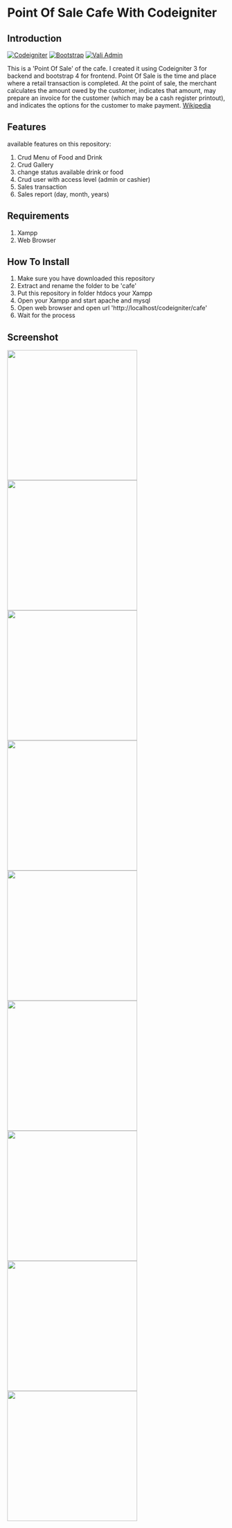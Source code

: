 # Point Of Sale Cafe With Codeigniter

## Introduction

[![Codeigniter](https://img.shields.io/badge/Codeigniter-3.0-red.svg)](https://www.codeigniter.com/)
[![Bootstrap](https://img.shields.io/badge/Bootstrap-4.0-green.svg)](https://getbootstrap.com/docs/4.0/getting-started/introduction/)
[![Vali Admin](https://img.shields.io/badge/%20-Vali%20Admin-blue.svg)](https://github.com/pratikborsadiya/vali-admin)

This is a 'Point Of Sale' of the cafe. I created it using Codeigniter 3 for backend and bootstrap 4 for frontend. 
Point Of Sale is  the time and place where a retail transaction is completed. At the point of sale, the merchant calculates the amount owed by the customer, indicates that amount, may prepare an invoice for the customer (which may be a cash register printout), and indicates the options for the customer to make payment. [Wikipedia](https://en.wikipedia.org/wiki/Point_of_sale)

## Features
available features on this repository:
1. Crud Menu of Food and Drink 
2. Crud Gallery
3. change status available drink or food
4. Crud user with access level (admin or cashier)
5. Sales transaction
6. Sales report (day, month, years)

## Requirements
1. Xampp
2. Web Browser

## How To Install
1. Make sure you have downloaded this repository
2. Extract and rename the folder to be 'cafe'
3. Put this repository in folder htdocs your Xampp
4. Open your Xampp and start apache and mysql
5. Open web browser and open url 'http://localhost/codeigniter/cafe'
6. Wait for the process


## Screenshot
<p align='Left'>
  <span>
		<img src='https://github.com/DanyAdhi/POS-Cafe-with-Codeigniter/blob/master/ScreenShot/user11.jpg'  width=300 />
		<img src='https://github.com/DanyAdhi/POS-Cafe-with-Codeigniter/blob/master/ScreenShot/user12.jpg'  width=300 />
		<img src='https://github.com/DanyAdhi/POS-Cafe-with-Codeigniter/blob/master/ScreenShot/user2.jpg'  width=300 />
		<img src='https://github.com/DanyAdhi/POS-Cafe-with-Codeigniter/blob/master/ScreenShot/user21.jpg'  width=300 />
		<img src='https://github.com/DanyAdhi/POS-Cafe-with-Codeigniter/blob/master/ScreenShot/user3.jpg'  width=300 />
		<img src='https://github.com/DanyAdhi/POS-Cafe-with-Codeigniter/blob/master/ScreenShot/user4.png'  width=300 />
		<img src='https://github.com/DanyAdhi/POS-Cafe-with-Codeigniter/blob/master/ScreenShot/admin1.png'  width=300 />
		<img src='https://github.com/DanyAdhi/POS-Cafe-with-Codeigniter/blob/master/ScreenShot/admin2.png'  width=300 />
		<img src='https://github.com/DanyAdhi/POS-Cafe-with-Codeigniter/blob/master/ScreenShot/admin3.png'  width=300 />
  </span>
</p>
